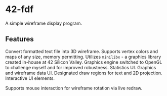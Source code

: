 # 42-fdf
A simple wireframe display program.

## Features
Convert formatted text file into 3D wireframe.
Supports vertex colors and maps of any size, memory permitting.
Utilizes `minilibx` - a graphics library created in-house at 42 Silicon Valley.
Graphics engine switched to OpenGL to challenge myself and for improved robustness.
Statistics UI.
Graphics and wireframe data UI.
Designated draw regions for text and 2D projection.
Interactive UI elements.

Supports mouse interaction for wireframe rotation via live redraw.
